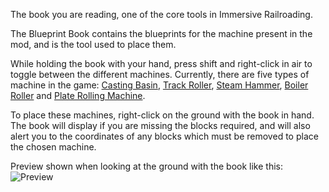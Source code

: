 The book you are reading, one of the core tools in Immersive Railroading. 

The Blueprint Book contains the blueprints for the machine present in the mod, and is the tool used to place them.

While holding the book with your hand, press shift and right-click in air to toggle between the different machines. Currently, there are five types of machine in the game: [Casting Basin](immersiverailroading:wiki/en_us/machines/casting_basin.md), [Track Roller](immersiverailroading:wiki/en_us/machines/track_roller.md), [Steam Hammer](immersiverailroading:wiki/en_us/machines/steam_hammer.md), [Boiler Roller](immersiverailroading:wiki/en_us/machines/boiler_roller.md) and [Plate Rolling Machine](immersiverailroading:wiki/en_us/machines/plate_rolling_machine.md).

To place these machines, right-click on the ground with the book in hand. The book will display if you are missing the blocks required, and will also alert you to the coordinates of any blocks which must be removed to place the chosen machine.

Preview shown when looking at the ground with the book like this:
![Preview](immersiverailroading:wiki/images/book2.png)